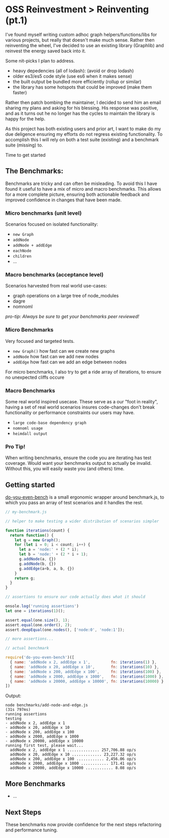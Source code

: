 # OSS Reinvestment > Reinventing (pt.1)

I've found myself writing custom adhoc graph helpers/functions/libs for various
projects, but really that doesn't make much sense. Rather then reinventing the
wheel, I've decided to use an existing library (Graphlib) and reinvest the
energy saved back into it.

Some nit-picks I plan to address.

* heavy depedencies (all of lodash): (avoid or drop lodash)
* older es3/es5 code style (use es6 when it makes sense)
* the built output be bundled more efficiently (rollup or similar)
* the library has some hotspots that could be improved (make them faster)

Rather then patch bombing the maintainer, I decided to send him an email
sharing my plans and asking for his blessing. His response was positive, and as
it turns out he no longer has the cycles to maintain the library is happy for the help.

As this project has both existing users and prior art, I want to make do my due
deligence ensuring my efforts do not regress existing functionality. To
accomplish this I will rely on both a test suite (existing) and a benchmark
suite (missing) to.

Time to get started

## The Benchmarks:

Benchmarks are tricky and can often be misleading. To avoid this I have found
it useful to have a mix of micro and macro benchmarks. This allows for a more
complete picture, ensuring both actionable feedback and improved confidence in
changes that have been made.

### Micro benchmarks (unit level)

Scenarios focused on isolated functionality:

* `new Graph`
* `addNode`
* `addNode + addEdge`
* `eachNode`
* `children`
* ...

### Macro benchmarks (acceptance level)

Scenarios harvested from real world use-cases:

* graph operations on a large tree of node_modules
* dagre
* nomnoml

*pro-tip: Always be sure to get your benchmarks peer reviewed!*

### Micro Benchmarks

Very focused and targeted tests.

* `new Graph()` how fast can we create new graphs
* `addNode` how fast can we add new nodes
* `addEdge` how fast can we add an edge between nodes

For micro benchmarks, I also try to get a ride array of iterations, to ensure no unexpected cliffs occure

### Macro Benchmarks

Some real world inspired usecase. These serve as a our "foot in reality",
having a set of real world scenarios insures code-changes don't break
functionality or performance constraints our users may have.

* `large code-base dependency graph`
* `nomnoml usage`
* `heimdall output`

### Pro Tip!

When writing benchmarks, ensure the code you are iterating has test coverage.
Would want your benchmarks output to actually be invalid. Without this, you
will easily waste you (and others) time.

## Getting started

[do-you-even-bench]() is a small ergonomic wrapper around benchmark.js, to
which you pass an array of test scenarios and it handles the rest.

```js
// my-benchmark.js

// helper to make testing a wider distribution of scenarios simpler

function iterations(count) {
  return function() {
    let g = new Graph();
    for (let i = 0; i < count; i++) {
      let a = 'node:' + (2 * i);
      let b = 'node:' + (2 * i + 1);
      g.addNode(a, {})
      g.addNode(b, {})
      g.addEdge(a+b, a, b, {})
    }
    return g;
  }
}

// assertions to ensure our code actually does what it should

onsole.log('running assertions')
let one = iterations(1)();

assert.equal(one.size(), 1);
assert.equal(one.order(), 2);
assert.deepEqual(one.nodes(), ['node:0', 'node:1']);

// more assertions...

// actual benchmark

require('do-you-even-bench')([
  { name: 'addNode x 2, addEdge x 1',         fn: iterations(1) },
  { name: 'addNode x 20, addEdge x 10',       fn: iterations(10) },
  { name: 'addNode x 200, addEdge x 100',     fn: iterations(100) },
  { name: 'addNode x 2000, addEdge x 1000',   fn: iterations(1000) },
  { name: 'addNode x 20000, addEdge x 10000', fn: iterations(10000) }
])
```

Output:

```
node benchmarks/add-node-and-edge.js                                                                                                                                                  (31s 797ms)
running assertions
testing
- addNode x 2, addEdge x 1
- addNode x 20, addEdge x 10
- addNode x 200, addEdge x 100
- addNode x 2000, addEdge x 1000
- addNode x 20000, addEdge x 10000
running first test, please wait...
  addNode x 2, addEdge x 1 .............. 257,706.88 op/s
  addNode x 20, addEdge x 10 ............. 23,227.32 op/s
  addNode x 200, addEdge x 100 ............ 2,456.06 op/s
  addNode x 2000, addEdge x 1000 ............ 171.41 op/s
  addNode x 20000, addEdge x 10000 ............ 8.08 op/s
```

## More Benchmarks

* ...

## Next Steps

These benchmarks now provide confidence for the next steps refactoring and performance tuning.
